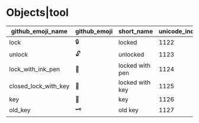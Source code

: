 # Objects|tool

|github_emoji_name|github_emoji|short_name|unicode_index|
|---|---|---|---|
|lock|:lock:|locked|1122|
|unlock|:unlock:|unlocked|1123|
|lock_with_ink_pen|:lock_with_ink_pen:|locked with pen|1124|
|closed_lock_with_key|:closed_lock_with_key:|locked with key|1125|
|key|:key:|key|1126|
|old_key|:old_key:|old key|1127|
